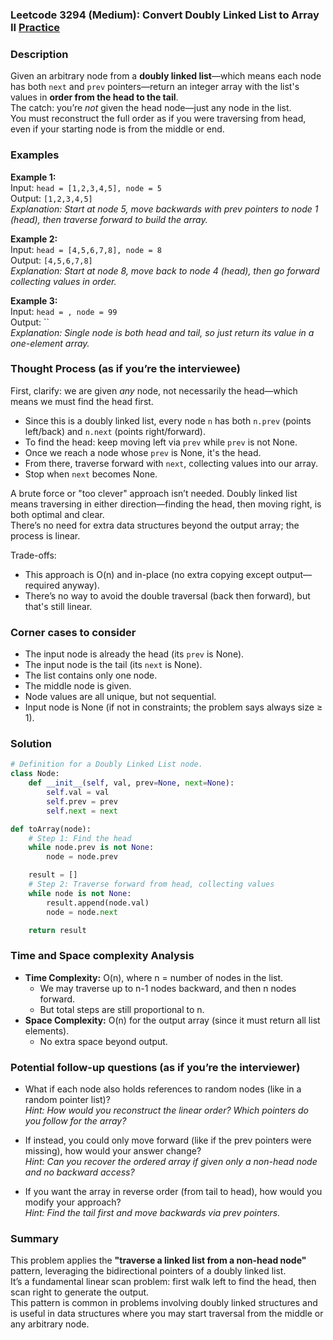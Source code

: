 ### Leetcode 3294 (Medium): Convert Doubly Linked List to Array II [Practice](https://leetcode.com/problems/convert-doubly-linked-list-to-array-ii)

### Description  
Given an arbitrary node from a **doubly linked list**—which means each node has both `next` and `prev` pointers—return an integer array with the list's values in **order from the head to the tail**.  
The catch: you’re *not* given the head node—just any node in the list.  
You must reconstruct the full order as if you were traversing from head, even if your starting node is from the middle or end.

### Examples  

**Example 1:**  
Input: `head = [1,2,3,4,5], node = 5`  
Output: `[1,2,3,4,5]`  
*Explanation: Start at node 5, move backwards with prev pointers to node 1 (head), then traverse forward to build the array.*

**Example 2:**  
Input: `head = [4,5,6,7,8], node = 8`  
Output: `[4,5,6,7,8]`  
*Explanation: Start at node 8, move back to node 4 (head), then go forward collecting values in order.*

**Example 3:**  
Input: `head = , node = 99`  
Output: ``  
*Explanation: Single node is both head and tail, so just return its value in a one-element array.*

### Thought Process (as if you’re the interviewee)  
First, clarify: we are given *any* node, not necessarily the head—which means we must find the head first.  
- Since this is a doubly linked list, every node `n` has both `n.prev` (points left/back) and `n.next` (points right/forward).
- To find the head: keep moving left via `prev` while `prev` is not None.  
- Once we reach a node whose `prev` is None, it's the head.  
- From there, traverse forward with `next`, collecting values into our array.  
- Stop when `next` becomes None.

A brute force or "too clever" approach isn’t needed. Doubly linked list means traversing in either direction—finding the head, then moving right, is both optimal and clear.  
There’s no need for extra data structures beyond the output array; the process is linear.

Trade-offs:  
- This approach is O(n) and in-place (no extra copying except output—required anyway).
- There’s no way to avoid the double traversal (back then forward), but that's still linear.

### Corner cases to consider  
- The input node is already the head (its `prev` is None).
- The input node is the tail (its `next` is None).
- The list contains only one node.
- The middle node is given.
- Node values are all unique, but not sequential.
- Input node is None (if not in constraints; the problem says always size ≥ 1).

### Solution

```python
# Definition for a Doubly Linked List node.
class Node:
    def __init__(self, val, prev=None, next=None):
        self.val = val
        self.prev = prev
        self.next = next

def toArray(node):
    # Step 1: Find the head
    while node.prev is not None:
        node = node.prev

    result = []
    # Step 2: Traverse forward from head, collecting values
    while node is not None:
        result.append(node.val)
        node = node.next

    return result
```

### Time and Space complexity Analysis  

- **Time Complexity:** O(n), where n = number of nodes in the list.  
  - We may traverse up to n-1 nodes backward, and then n nodes forward.
  - But total steps are still proportional to n.
- **Space Complexity:** O(n) for the output array (since it must return all list elements).
  - No extra space beyond output.

### Potential follow-up questions (as if you’re the interviewer)  

- What if each node also holds references to random nodes (like in a random pointer list)?  
  *Hint: How would you reconstruct the linear order? Which pointers do you follow for the array?*

- If instead, you could only move forward (like if the prev pointers were missing), how would your answer change?  
  *Hint: Can you recover the ordered array if given only a non-head node and no backward access?*

- If you want the array in reverse order (from tail to head), how would you modify your approach?  
  *Hint: Find the tail first and move backwards via prev pointers.*

### Summary
This problem applies the **"traverse a linked list from a non-head node"** pattern, leveraging the bidirectional pointers of a doubly linked list.  
It’s a fundamental linear scan problem: first walk left to find the head, then scan right to generate the output.  
This pattern is common in problems involving doubly linked structures and is useful in data structures where you may start traversal from the middle or any arbitrary node.